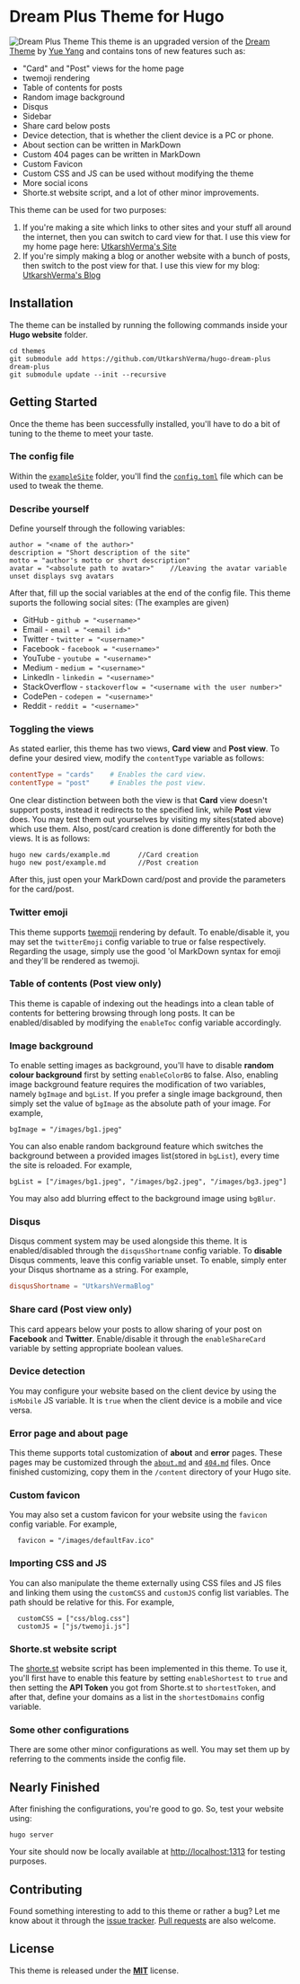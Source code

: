 # Dream Plus Theme for Hugo

![Dream Plus Theme](https://github.com/UtkarshVerma/hugo-dream-plus/blob/master/images/original.png)
This theme is an upgraded version of the [Dream Theme](https://github.com/g1eny0ung/hugo-theme-dream) by [Yue Yang](https://github.com/g1eny0ung) and contains tons of new features such as:

* "Card" and "Post" views for the home page
* twemoji rendering
* Table of contents for posts
* Random image background
* Disqus
* Sidebar
* Share card below posts
* Device detection, that is whether the client device is a PC or phone.
* About section can be written in MarkDown
* Custom 404 pages can be written in MarkDown
* Custom Favicon
* Custom CSS and JS can be used without modifying the theme
* More social icons
* Shorte.st website script, and a lot of other minor improvements.

This theme can be used for two purposes:

1. If you're making a site which links to other sites and your stuff all around the internet, then you can switch to card view for that. I use this view for my home page here: [UtkarshVerma's Site](https://utkarshverma.me)
2. If you're simply making a blog or another website with a bunch of posts, then switch to the post view for that. I use this view for my blog: [UtkarshVerma's Blog](https://blog.utkarshverma.me)

## Installation
The theme can be installed by running the following commands inside your **Hugo website** folder.
```shell
cd themes
git submodule add https://github.com/UtkarshVerma/hugo-dream-plus dream-plus
git submodule update --init --recursive
```

## Getting Started
Once the theme has been successfully installed, you'll have to do a bit of tuning to the theme to meet your taste.

### The config file
Within the [`exampleSite`](/exampleSite) folder, you'll find the [`config.toml`](/exampleSite/config.toml) file which can be used to tweak the theme.

### Describe yourself
Define yourself through the following variables:
```
author = "<name of the author>"
description = "Short description of the site"
motto = "author's motto or short description"
avatar = "<absolute path to avatar>"	//Leaving the avatar variable unset displays svg avatars
```

After that, fill up the social variables at the end of the config file. This theme suports the following social sites: (The examples are given)

* GitHub    - `github = "<username>"`
* Email     - `email = "<email id>"`
* Twitter   - `twitter = "<username>"`
* Facebook  - `facebook = "<username>"`
* YouTube   - `youtube = "<username>"`
* Medium    - `medium = "<username>"`
* LinkedIn  - `linkedin = "<username>"`
* StackOverflow - `stackoverflow = "<username with the user number>"`
* CodePen   - `codepen = "<username>"`
* Reddit    - `reddit = "<username>"`

### Toggling the views
As stated earlier, this theme has two views, **Card view** and **Post view**. To define your desired view, modify the `contentType` variable as follows:
```toml
contentType = "cards"    # Enables the card view.   
contentType = "post"     # Enables the post view.
```

One clear distinction between both the view is that **Card** view doesn't support posts, instead it redirects to the specified link, while **Post** view does.
You may test them out yourselves by visiting my sites(stated above) which use them.
Also, post/card creation is done differently for both the views. It is as follows:
```shell
hugo new cards/example.md		//Card creation
hugo new post/example.md		//Post creation
```

After this, just open your MarkDown card/post and provide the parameters for the card/post.

### Twitter emoji
This theme supports [twemoji](https://github.com/twitter/twemoji) rendering by default. To enable/disable it, you may set the `twitterEmoji` config variable to true or false respectively.
Regarding the usage, simply use the good 'ol MarkDown syntax for emoji and they'll be rendered as twemoji.

### Table of contents (Post view only)
This theme is capable of indexing out the headings into a clean table of contents for bettering browsing through long posts. It can be enabled/disabled by modifying the `enableToc` config variable accordingly.

### Image background
To enable setting images as background, you'll have to disable **random colour background** first by setting `enableColorBG` to false.
Also, enabling image background feature requires the modification of two variables, namely `bgImage` and `bgList`. If you prefer a single image background, then simply set the value of `bgImage` as the absolute path of your image. For example,
```
bgImage = "/images/bg1.jpeg"
```
You can also enable random background feature which switches the background between a provided images list(stored in `bgList`), every time the site is reloaded. For example,
```
bgList = ["/images/bg1.jpeg", "/images/bg2.jpeg", "/images/bg3.jpeg"]
```
You may also add blurring effect to the background image using `bgBlur`.

### Disqus
Disqus comment system may be used alongside this theme. It is enabled/disabled through the `disqusShortname` config variable. To **disable** Disqus comments, leave this config variable unset. To enable, simply enter your Disqus shortname as a string. For example,

```toml
disqusShortname = "UtkarshVermaBlog"
``` 

###  Share card (Post view only)
This card appears below your posts to allow sharing of your post on **Facebook** and **Twitter**. Enable/disable it through the `enableShareCard` variable by setting appropriate boolean values.

### Device detection
You may configure your website based on the client device by using the `isMobile` JS variable. It is `true` when the client device is a mobile and vice versa.

### Error page and about page
This theme supports total customization of **about** and **error** pages. These pages may be customized through the [`about.md`](/exampleSite/content/about.md) and [`404.md`](/exampleSite/content/404.md) files. Once finished customizing, copy them in the `/content` directory of your Hugo site.

### Custom favicon
You may also set a custom favicon for your website using the `favicon` config variable. For example,
```
  favicon = "/images/defaultFav.ico"
```

### Importing CSS and JS
You can also manipulate the theme externally using CSS files and JS files and linking them using the `customCSS` and `customJS` config list variables. The path should be relative for this. For example,
```
  customCSS = ["css/blog.css"]
  customJS = ["js/twemoji.js"]
```

### Shorte.st website script
The [shorte.st](https://shorte.st) website script has been implemented in this theme. To use it, you'll first have to enable this feature by setting `enableShortest` to `true` and then setting the **API Token** you got from Shorte.st to `shortestToken`, and after that, define your domains as a list in the `shortestDomains` config variable.

### Some other configurations
There are some other minor configurations as well. You may set them up by referring to the comments inside the config file.

## Nearly Finished
After finishing the configurations, you're good to go. So, test your website using:
```
hugo server
```
Your site should now be locally available at [http://localhost:1313](http://localhost:1313) for testing purposes.

## Contributing
Found something interesting to add to this theme or rather a bug? Let me know about it through the [issue tracker](https://github.com/UtkarshVerma/hugo-dream-plus/issues). [Pull requests](https://github.com/UtkarshVerma/hugo-dream-plus/pulls) are also welcome.

## License 
This theme is released under the [**MIT**](/LICENSE.MD) license.


